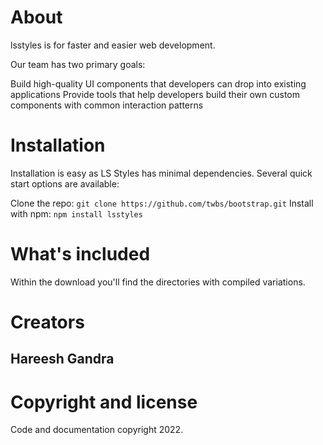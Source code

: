 # About

lsstyles is for faster and easier web development.

Our team has two primary goals:

Build high-quality UI components that developers can drop into existing applications
Provide tools that help developers build their own custom components with common interaction patterns

# Installation

Installation is easy as LS Styles has minimal dependencies.
Several quick start options are available:

Clone the repo: `git clone https://github.com/twbs/bootstrap.git`
Install with npm: `npm install lsstyles`

# What's included

Within the download you'll find the directories with compiled variations.

# Creators

## Hareesh Gandra

# Copyright and license

Code and documentation copyright 2022.